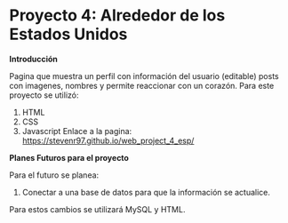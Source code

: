 # Proyecto 4: Alrededor de los Estados Unidos

**Introducción**

Pagina que muestra un perfil con información del usuario (editable) posts con imagenes, nombres y permite reaccionar con un corazón.
Para este proyecto se utilizó:

1. HTML
2. CSS
3. Javascript
   Enlace a la pagina: https://stevenr97.github.io/web_project_4_esp/

**Planes Futuros para el proyecto**

Para el futuro se planea:

1. Conectar a una base de datos para que la información se actualice.

Para estos cambios se utilizará MySQL y HTML.
